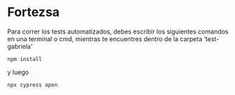 # Fortezsa

Para correr los tests automatizados, debes escribir los siguientes comandos en una terminal o cmd, mientras te encuentres dentro de la carpeta ‘test-gabriela'

`npm install`

y luego

`npx cypress open`
